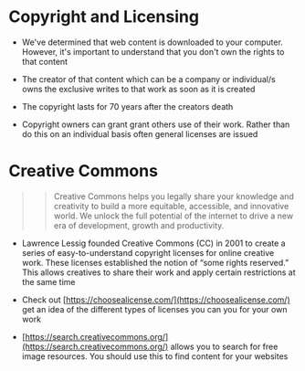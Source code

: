 
# Copyright and Licensing 


- We've determined that web content is downloaded to your computer. However, it's important to understand that you don't own the rights to that content 

- The creator of that content which can be a company or individual/s owns the exclusive writes to that work  as soon as it is created
  
- The copyright lasts for 70 years after the creators death

- Copyright owners can grant grant others use of their work. Rather than do this on an 
individual basis often general licenses are issued


# Creative Commons 


>> Creative Commons helps you legally share your knowledge and 
creativity to build a more equitable, accessible, and innovative world. 
We unlock the full potential of the internet to drive a new era of development, 
growth and productivity.

- Lawrence Lessig founded Creative Commons (CC) in 2001 to create a 
  series of easy-to-understand copyright licenses for online creative work. 
  These licenses established the notion of “some rights reserved.” This allows creatives to share their work and apply certain restrictions at the same time

- Check out [https://choosealicense.com/](https://choosealicense.com/) get an idea of the different types of licenses you can you for your own work


- [https://search.creativecommons.org/](https://search.creativecommons.org/) allows you to search for free image resources. You should use this to find content for your websites


